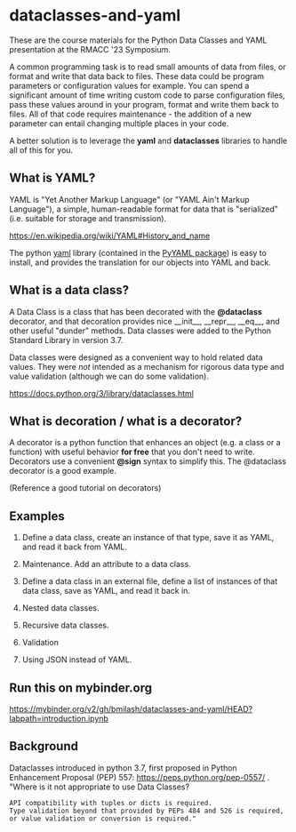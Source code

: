 # dataclasses-and-yaml

These are the course materials for the Python Data Classes and YAML presentation at the RMACC '23 Symposium.

A common programming task is to read small amounts of data from files, or 
format and write that data back to files. These data could be program 
parameters or configuration values for example. You can spend a significant 
amount of time writing custom code to parse configuration files, pass these 
values around in your program, format and write them back to files. All of 
that code requires maintenance - the addition of a new parameter can entail 
changing multiple places in your code.

A better solution is to leverage the **yaml** and **dataclasses** libraries to 
handle all of this for you.

## What is YAML?

YAML is "Yet Another Markup Language" (or "YAML Ain't Markup Language"), a 
simple, human-readable format for data that is "serialized" (i.e. suitable 
for storage and transmission).

https://en.wikipedia.org/wiki/YAML#History_and_name

The python [yaml](https://pyyaml.org/) library (contained in the [PyYAML 
package](https://pypi.org/project/PyYAML/)) is easy to install, and provides 
the translation for our objects into YAML and back.

## What is a data class?

A Data Class is a class that has been decorated with the **@dataclass** 
decorator, and that decoration provides nice \_\_init\_\_, \_\_repr\_\_, 
\_\_eq\_\_, and other useful "dunder" methods. Data classes were added to the 
Python Standard Library in version 3.7.

Data classes were designed as a convenient way to hold related data values. 
They were *not* intended as a mechanism for rigorous data type and value 
validation (although we can do some validation).

https://docs.python.org/3/library/dataclasses.html

## What is decoration / what is a decorator?

A decorator is a python function that enhances an object (e.g. a class or 
a function) with useful behavior **for free** that you don't need to write. 
Decorators use a convenient **@sign** syntax to simplify this. The 
@dataclass decorator is a good example.

(Reference a good tutorial on decorators)

## Examples

1. Define a data class, create an instance of that type, save it as YAML, 
and read it back from YAML.

2. Maintenance. Add an attribute to a data class.

3. Define a data class in an external file, define a list of instances 
of that data class, save as YAML, and read it back in.

4. Nested data classes.

5. Recursive data classes.

6. Validation

7. Using JSON instead of YAML.

## Run this on mybinder.org

https://mybinder.org/v2/gh/bmilash/dataclasses-and-yaml/HEAD?labpath=introduction.ipynb

## Background

Dataclasses introduced in python 3.7, first proposed in Python Enhancement
Proposal (PEP) 557: https://peps.python.org/pep-0557/ .
"Where is it not appropriate to use Data Classes?

    API compatibility with tuples or dicts is required.
    Type validation beyond that provided by PEPs 484 and 526 is required, or value validation or conversion is required."
